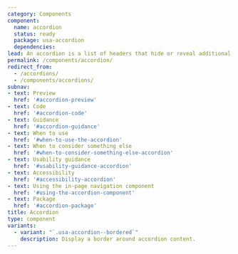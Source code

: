 ```yaml
---
category: Components
component:
  name: accordion
  status: ready
  package: usa-accordion
  dependencies:
lead: An accordion is a list of headers that hide or reveal additional content when selected.
permalink: /components/accordion/
redirect_from:
  - /accordions/
  - /components/accordions/
subnav:
- text: Preview
  href: '#accordion-preview'
- text: Code
  href: '#accordion-code'
- text: Guidance
  href: '#accordion-guidance'
- text: When to use
  href: '#when-to-use-the-accordion'
- text: When to consider something else
  href: '#when-to-consider-something-else-accordion'
- text: Usability guidance
  href: '#usability-guidance-accordion'
- text: Accessibility
  href: '#accessibility-accordion'
- text: Using the in-page navigation component
  href: '#using-the-accordion-component'
- text: Package
  href: '#accordion-package'
title: Accordion
type: component
variants:
  - variant: "`.usa-accordion--bordered`"
    description: Display a border around accordion content.
---
```

